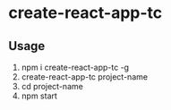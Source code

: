 # create-react-app-tc

## Usage
1. npm i create-react-app-tc -g
2. create-react-app-tc project-name
3. cd project-name
4. npm start
